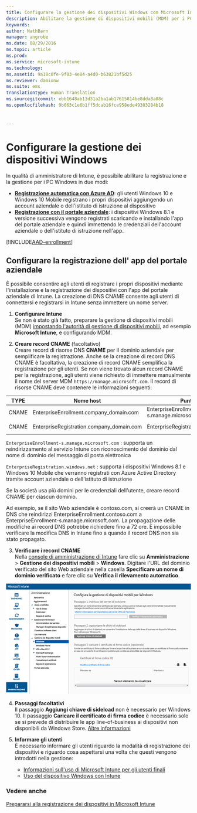 ```yaml
---
title: Configurare la gestione dei dispositivi Windows con Microsoft Intune | Microsoft Intune
description: Abilitare la gestione di dispositivi mobili (MDM) per i PC Windows, inclusi i dispositivi Windows 10, con Microsoft Intune.
keywords: 
author: NathBarn
manager: angrobe
ms.date: 08/29/2016
ms.topic: article
ms.prod: 
ms.service: microsoft-intune
ms.technology: 
ms.assetid: 9a18c0fe-9f03-4e84-a4d0-b63821bf5d25
ms.reviewer: damionw
ms.suite: ems
translationtype: Human Translation
ms.sourcegitcommit: ebb1648ab13d31a2ba1ab17615814be8dda8a08c
ms.openlocfilehash: 9b063c1e6b1ff5dcab16fce958ede49303284b18


---
```


# Configurare la gestione dei dispositivi Windows

In qualità di amministratore di Intune, è possibile abilitare la registrazione e la gestione per i PC Windows in due modi:

- **[Registrazione automatica con Azure AD](#azure-active-directory-enrollment)**: gli utenti Windows 10 e Windows 10 Mobile registrano i propri dispositivi aggiungendo un account aziendale o dell'istituto di istruzione al dispositivo
- **[Registrazione con il portale aziendale](#company-portal-app-enrollment)**: i dispositivi Windows 8.1 e versione successiva vengono registrati scaricando e installando l'app del portale aziendale e quindi immettendo le credenziali dell'account aziendale o dell'istituto di istruzione nell'app.

[!INCLUDE[AAD-enrollment](../includes/win10-automatic-enrollment-aad.md)]

## Configurare la registrazione dell' app del portale aziendale
È possibile consentire agli utenti di registrare i propri dispositivi mediante l'installazione e la registrazione dei dispositivi con l'app del portale aziendale di Intune. La creazione di DNS CNAME consente agli utenti di connettersi e registrarsi in Intune senza immettere un nome server.

1. **Configurare Intune**<br>
Se non è stato già fatto, preparare la gestione di dispositivi mobili (MDM) [impostando l'autorità di gestione di dispositivi mobili](get-ready-to-enroll-devices-in-microsoft-intune.md#set-mobile-device-management-authority), ad esempio **Microsoft Intune**, e configurando MDM.

2. **Creare record CNAME** (facoltativo)<br>Creare record di risorse DNS **CNAME** per il dominio aziendale per semplificare la registrazione. Anche se la creazione di record DNS CNAME è facoltativa, la creazione di record CNAME semplifica la registrazione per gli utenti. Se non viene trovato alcun record CNAME per la registrazione, agli utenti viene richiesto di immettere manualmente il nome del server MDM `https://manage.microsoft.com`.  Il record di risorse CNAME deve contenere le informazioni seguenti:

  |TYPE|Nome host|Punta a|TTL|
  |--------|-------------|-------------|-------|
  |CNAME|EnterpriseEnrollment.company_domain.com|EnterpriseEnrollment-s.manage.microsoft.com |1 ora|
  |CNAME|EnterpriseRegistration.company_domain.com|EnterpriseRegistration.windows.net|1 ora|

  `EnterpriseEnrollment-s.manage.microsoft.com` : supporta un reindirizzamento al servizio Intune con riconoscimento del dominio dal nome di dominio del messaggio di posta elettronica

  `EnterpriseRegistration.windows.net` : supporta i dispositivi Windows 8.1 e Windows 10 Mobile che verranno registrati con Azure Active Directory tramite account aziendale o dell'istituto di istruzione

  Se la società usa più domini per le credenziali dell'utente, creare record CNAME per ciascun dominio.

  Ad esempio, se il sito Web aziendale è contoso.com, si creerà un CNAME in DNS che reindirizzi EnterpriseEnrollment.contoso.com a EnterpriseEnrollment-s.manage.microsoft.com. La propagazione delle modifiche ai record DNS potrebbe richiedere fino a 72 ore. È impossibile verificare la modifica DNS in Intune fino a quando il record DNS non sia stato propagato.

3.  **Verificare i record CNAME**<br>Nella [console di amministrazione di Intune](http://manage.microsoft.com) fare clic su **Amministrazione** &gt; **Gestione dei dispositivi mobili** &gt; **Windows**. Digitare l'URL del dominio verificato del sito Web aziendale nella casella **Specificare un nome di dominio verificato** e fare clic su **Verifica il rilevamento automatico**.

  ![Finestra di dialogo della gestione dei dispositivi Windows](../media/enroll-intune-winenr.png)

4.  **Passaggi facoltativi**<br>Il passaggio **Aggiungi chiave di sideload** non è necessario per Windows 10. Il passaggio **Caricare il certificato di firma codice** è necessario solo se si prevede di distribuire le app line-of-business ai dispositivi non disponibili da Windows Store. [Altre informazioni](set-up-windows-phone-8.0-management-with-microsoft-intune.md)

6.  **Informare gli utenti**<br>È necessario informare gli utenti riguardo la modalità di registrazione dei dispositivi e riguardo cosa aspettarsi una volta che questi vengono introdotti nella gestione:
      - [Informazioni sull'uso di Microsoft Intune per gli utenti finali](what-to-tell-your-end-users-about-using-microsoft-intune.md)
      - [Uso del dispositivo Windows con Intune](../enduser/using-your-windows-device-with-intune.md)

### Vedere anche
[Prepararsi alla registrazione dei dispositivi in Microsoft Intune](get-ready-to-enroll-devices-in-microsoft-intune.md)



<!--HONumber=Aug16_HO5-->


